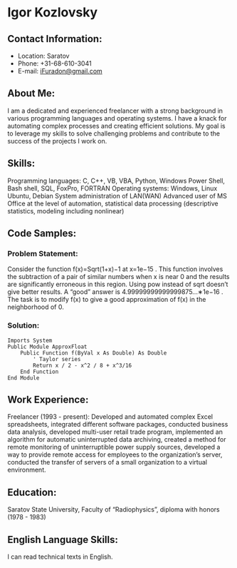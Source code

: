 # Igor Kozlovsky  

## Contact Information:  
   - Location: Saratov
   - Phone:    +31-68-610-3041
   - E-mail:   iFuradon@gmail.com

## About Me:  
I am a dedicated and experienced freelancer with a strong background in various programming languages and operating systems. I have a knack for automating complex processes and creating efficient solutions. My goal is to leverage my skills to solve challenging problems and contribute to the success of the projects I work on.

## Skills:  
Programming languages: C, C++, VB, VBA, Python, Windows Power Shell, Bash shell, SQL, FoxPro, FORTRAN
Operating systems: Windows, Linux Ubuntu, Debian
System administration of LAN(WAN)
Advanced user of MS Office at the level of automation, statistical data processing (descriptive statistics, modeling including nonlinear)

## Code Samples:  
### Problem Statement:  
Consider the function f(x)=Sqrt(1+x)−1
 at x=1e−15
. This function involves the subtraction of a pair of similar numbers when x is near 0 and the results are significantly erroneous in this region. Using pow instead of sqrt doesn’t give better results. A “good” answer is 4.99999999999999875...∗1e−16
. The task is to modify f(x) to give a good approximation of f(x)  in the neighborhood of 0.
### Solution:  
```VB
Imports System
Public Module ApproxFloat
    Public Function f(ByVal x As Double) As Double
        ' Taylor series
        Return x / 2 - x^2 / 8 + x^3/16
    End Function
End Module
```

## Work Experience:  
Freelancer (1993 - present): Developed and automated complex Excel spreadsheets, integrated different software packages, conducted business data analysis, developed multi-user retail trade program, implemented an algorithm for automatic uninterrupted data archiving, created a method for remote monitoring of uninterruptible power supply sources, developed a way to provide remote access for employees to the organization’s server, conducted the transfer of servers of a small organization to a virtual environment.

## Education:  
Saratov State University, Faculty of “Radiophysics”, diploma with honors (1978 - 1983)

## English Language Skills:  
I can read technical texts in English.
